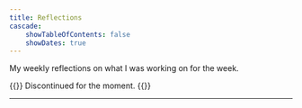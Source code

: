 ```yaml
---
title: Reflections
cascade:
    showTableOfContents: false
    showDates: true
---
```


My weekly reflections on what I was working on for the week.

{{<alert>}}
Discontinued for the moment.
{{</alert>}}

---
